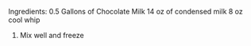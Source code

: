 Ingredients:
0.5 Gallons of Chocolate Milk
14 oz of condensed milk
8 oz cool whip

1. Mix well and freeze
